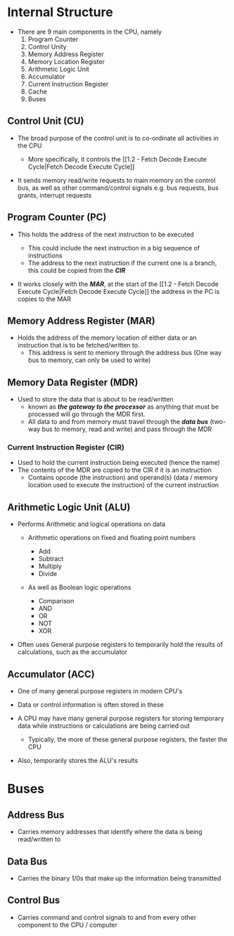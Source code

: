 # Internal Structure

 - There are 9 main components in the CPU, namely
	1) Program Counter
	2) Control Unity
	3) Memory Address Register
	4) Memory Location Register
	5) Arithmetic Logic Unit
	6) Accumulator
	7) Current Instruction Register
	8) Cache
	9) Buses

## Control Unit (CU)

- The broad purpose of the control unit is to co-ordinate all activities in the CPU
	- More specifically, it controls the [[1.2 - Fetch Decode Execute Cycle|Fetch Decode Execute Cycle]]

- It sends memory read/write requests to main memory on the control bus, as well as other command/control signals e.g. bus requests, bus grants, interrupt requests

## Program Counter (PC)

- This holds the address of the next instruction to be executed
	- This could include the next instruction in a big sequence of instructions
	- The address to the next instruction if the current one is a branch, this could be copied from the ***CIR***

- It works closely with the ***MAR***, at the start of the [[1.2 - Fetch Decode Execute Cycle|Fetch Decode Execute Cycle]] the address in the PC is copies to the MAR

## Memory Address Register (MAR)

- Holds the address of the memory location of either data or an instruction that is to be fetched/written to.
	- This address is sent to memory through the address bus (One way bus to memory, can only be used to write)

## Memory Data Register (MDR)

- Used to store the data that is about to be read/written
	- known as ***the gateway to the processor*** as anything that must be processed will go through the MDR first.
	- All data to and from memory must travel through the ***data bus*** (two-way bus to memory, read and write) and pass through the MDR

### Current Instruction Register (CIR)

- Used to hold the current instruction being executed (hence the name)
- The contents of the MDR are copied to the CIR if it is an instruction
	- Contains opcode (the instruction) and operand(s) (data / memory location used to execute the instruction) of the current instruction

## Arithmetic Logic Unit (ALU)

- Performs Arithmetic and logical operations on data
	- Arithmetic operations on fixed and floating point numbers
		- Add
		- Subtract
		- Multiply
		- Divide
	
	- As well as Boolean logic operations
		- Comparison
		- AND
		- OR
		- NOT
		- XOR

- Often uses General purpose registers to temporarily hold the results of calculations, such as the accumulator

## Accumulator (ACC)

- One of many general purpose registers in modern CPU's
- Data or control information is often stored in these

- A CPU may have many general purpose registers for storing temporary data while instructions or calculations are being carried out
	- Typically, the more of these general purpose registers, the faster the CPU

- Also, temporarily stores the ALU's results

# Buses

## Address Bus

- Carries memory addresses that identify where the data is being read/written to

## Data Bus

- Carries the binary 1/0s that make up the information being transmitted

## Control Bus

- Carries command and control signals to and from every other component to the CPU / computer

